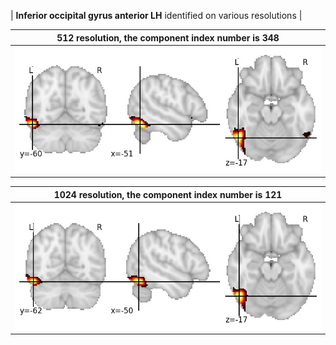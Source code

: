 


| **Inferior occipital gyrus anterior LH** identified on various resolutions |

| 512 resolution, the component index number is 348|  
|:---:|  
| ![Component 512](../512/final/348.jpg "From component 512: Inferior occipital gyrus anterior LH") |

| 1024 resolution, the component index number is 121|  
|:---:|  
| ![Component 1024](../1024/final/121.jpg "From component 1024: Inferior occipital gyrus anterior LH") |